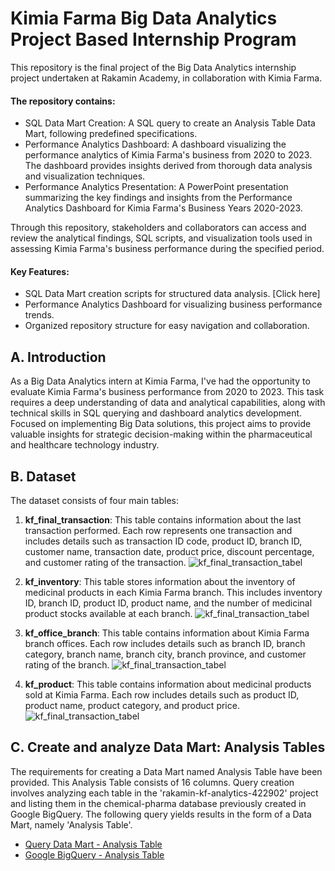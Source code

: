 # Kimia Farma Big Data Analytics Project Based Internship Program
This repository is the final project of the Big Data Analytics internship project undertaken at Rakamin Academy, in collaboration with Kimia Farma.

 #### The repository contains:
- SQL Data Mart Creation: A SQL query to create an Analysis Table Data Mart, following predefined specifications.
- Performance Analytics Dashboard: A dashboard visualizing the performance analytics of Kimia Farma's business from 2020 to 2023. The dashboard provides insights derived from thorough data analysis and visualization techniques.
- Performance Analytics Presentation: A PowerPoint presentation summarizing the key findings and insights from the Performance Analytics Dashboard for Kimia Farma's Business Years 2020-2023.

Through this repository, stakeholders and collaborators can access and review the analytical findings, SQL scripts, and visualization tools used in assessing Kimia Farma's business performance during the specified period.

 #### Key Features:
- SQL Data Mart creation scripts for structured data analysis. [Click here]
- Performance Analytics Dashboard for visualizing business performance trends.
- Organized repository structure for easy navigation and collaboration.


## A. Introduction
As a Big Data Analytics intern at Kimia Farma, I've had the opportunity to evaluate Kimia Farma's business performance from 2020 to 2023. This task requires a deep understanding of data and analytical capabilities, along with technical skills in SQL querying and dashboard analytics development. Focused on implementing Big Data solutions, this project aims to provide valuable insights for strategic decision-making within the pharmaceutical and healthcare technology industry.


## B. Dataset
The dataset consists of four main tables:
1. **kf_final_transaction**: This table contains information about the last transaction performed. Each row represents one transaction and includes details such as transaction ID code, product ID, branch ID, customer name, transaction date, product price, discount percentage, and customer rating of the transaction.
 ![kf_final_transaction_tabel](https://github.com/Rezikadamayanti/Archival-Documentation-Project/blob/main/pbi/kf_final_transaction.png)

2. **kf_inventory**: This table stores information about the inventory of medicinal products in each Kimia Farma branch. This includes inventory ID, branch ID, product ID, product name, and the number of medicinal product stocks available at each branch.
  ![kf_final_transaction_tabel](https://github.com/Rezikadamayanti/Archival-Documentation-Project/blob/main/pbi/kf_inventory.png)

3. **kf_office_branch**: This table contains information about Kimia Farma branch offices. Each row includes details such as branch ID, branch category, branch name, branch city, branch province, and customer rating of the branch.
   ![kf_final_transaction_tabel](https://github.com/Rezikadamayanti/Archival-Documentation-Project/blob/main/pbi/kf_kantor_cabang.png)
   
4. **kf_product**: This table contains information about medicinal products sold at Kimia Farma. Each row includes details such as product ID, product name, product category, and product price.
    ![kf_final_transaction_tabel](https://github.com/Rezikadamayanti/Archival-Documentation-Project/blob/main/pbi/kf_product.png)


## C. Create and analyze Data Mart: Analysis Tables
The requirements for creating a Data Mart named Analysis Table have been provided. This Analysis Table consists of 16 columns. Query creation involves analyzing each table in the 'rakamin-kf-analytics-422902' project and listing them in the chemical-pharma database previously created in Google BigQuery. The following query yields results in the form of a Data Mart, namely 'Analysis Table'.
- [Query Data Mart - Analysis Table](https://github.com/Rezikadamayanti/Kimia-Farma-PBI-BigDataAnalytics/blob/main/Query%20DM%20-%20Analysis%20Table.sql)<br>
- [Google BigQuery - Analysis Table](https://console.cloud.google.com/bigquery?sq=516129896092:caf01154b224482ba6a591bd3af72352)
